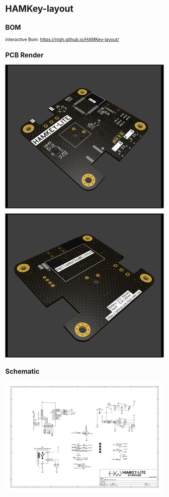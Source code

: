 # HAMKey-layout

## BOM
interactive Bom: https://nigh.github.io/HAMKey-layout/

## PCB Render

![](./plots/HAM-Key-Top.png)

![](./plots/HAM-Key-Bottom.png)


## Schematic

![](./plots/schematic.png)
